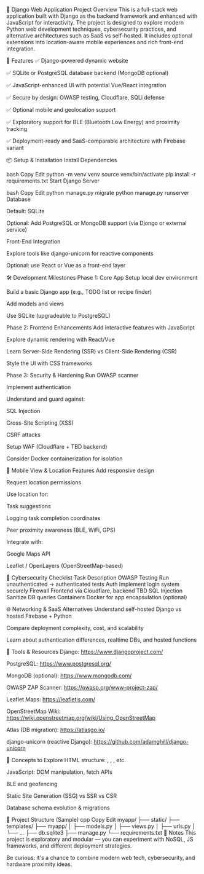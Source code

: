 🧩 Django Web Application Project
Overview
This is a full-stack web application built with Django as the backend framework and enhanced with JavaScript for interactivity. The project is designed to explore modern Python web development techniques, cybersecurity practices, and alternative architectures such as SaaS vs self-hosted. It includes optional extensions into location-aware mobile experiences and rich front-end integration.

🚀 Features
✅ Django-powered dynamic website

✅ SQLite or PostgreSQL database backend (MongoDB optional)

✅ JavaScript-enhanced UI with potential Vue/React integration

✅ Secure by design: OWASP testing, Cloudflare, SQLi defense

✅ Optional mobile and geolocation support

✅ Exploratory support for BLE (Bluetooth Low Energy) and proximity tracking

✅ Deployment-ready and SaaS-comparable architecture with Firebase variant

📦 Setup & Installation
Install Dependencies

bash
Copy
Edit
python -m venv venv
source venv/bin/activate
pip install -r requirements.txt
Start Django Server

bash
Copy
Edit
python manage.py migrate
python manage.py runserver
Database

Default: SQLite

Optional: Add PostgreSQL or MongoDB support (via Djongo or external service)

Front-End Integration

Explore tools like django-unicorn for reactive components

Optional: use React or Vue as a front-end layer

🛠️ Development Milestones
Phase 1: Core App
 Setup local dev environment

 Build a basic Django app (e.g., TODO list or recipe finder)

 Add models and views

 Use SQLite (upgradeable to PostgreSQL)

Phase 2: Frontend Enhancements
 Add interactive features with JavaScript

 Explore dynamic rendering with React/Vue

 Learn Server-Side Rendering (SSR) vs Client-Side Rendering (CSR)

 Style the UI with CSS frameworks

Phase 3: Security & Hardening
 Run OWASP scanner

 Implement authentication

 Understand and guard against:

SQL Injection

Cross-Site Scripting (XSS)

CSRF attacks

 Setup WAF (Cloudflare + TBD backend)

 Consider Docker containerization for isolation

📱 Mobile View & Location Features
 Add responsive design

 Request location permissions

 Use location for:

Task suggestions

Logging task completion coordinates

Peer proximity awareness (BLE, WiFi, GPS)

 Integrate with:

Google Maps API

Leaflet / OpenLayers (OpenStreetMap-based)

🔐 Cybersecurity Checklist
Task	Description
OWASP Testing	Run unauthenticated → authenticated tests
Auth	Implement login system securely
Firewall	Frontend via Cloudflare, backend TBD
SQL Injection	Sanitize DB queries
Containers	Docker for app encapsulation (optional)

🌐 Networking & SaaS Alternatives
Understand self-hosted Django vs hosted Firebase + Python

Compare deployment complexity, cost, and scalability

Learn about authentication differences, realtime DBs, and hosted functions

🔧 Tools & Resources
Django: https://www.djangoproject.com/

PostgreSQL: https://www.postgresql.org/

MongoDB (optional): https://www.mongodb.com/

OWASP ZAP Scanner: https://owasp.org/www-project-zap/

Leaflet Maps: https://leafletjs.com/

OpenStreetMap Wiki: https://wiki.openstreetmap.org/wiki/Using_OpenStreetMap

Atlas (DB migration): https://atlasgo.io/

django-unicorn (reactive Django): https://github.com/adamghill/django-unicorn

🧠 Concepts to Explore
HTML structure: <html>, <head>, <body>, etc.

JavaScript: DOM manipulation, fetch APIs

BLE and geofencing

Static Site Generation (SSG) vs SSR vs CSR

Database schema evolution & migrations

📁 Project Structure (Sample)
cpp
Copy
Edit
myapp/
├── static/
├── templates/
├── myapp/
│   ├── models.py
│   ├── views.py
│   ├── urls.py
│   └── ...
├── db.sqlite3
├── manage.py
└── requirements.txt
📌 Notes
This project is exploratory and modular — you can experiment with NoSQL, JS frameworks, and different deployment strategies.

Be curious: it's a chance to combine modern web tech, cybersecurity, and hardware proximity ideas.

